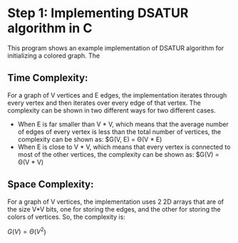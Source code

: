 # Step 1: Implementing DSATUR algorithm in C
This program shows an example implementation of DSATUR algorithm for initializing a colored graph. The  

## Time Complexity:
For a graph of V vertices and E edges, the implementation iterates through every vertex and then iterates over every edge of that vertex. The complexity can be shown in two different ways for two different cases. 

- When E is far smaller than V * V, which means that the average number of edges of every vertex is less than the total number of vertices, the complexity can be shown as: $G(V, E) = Θ(V * E)
- When E is close to V * V, which means that every vertex is connected to most of the other vertices, the complexity can be shown as: $G(V) = Θ(V * V)

## Space Complexity:
For a graph of V vertices, the implementation uses 2 2D arrays that are of the size V*V bits, one for storing the edges, and the other for storing the colors of vertices. So, the complexity is:

$G(V) = Θ(V^2$)
